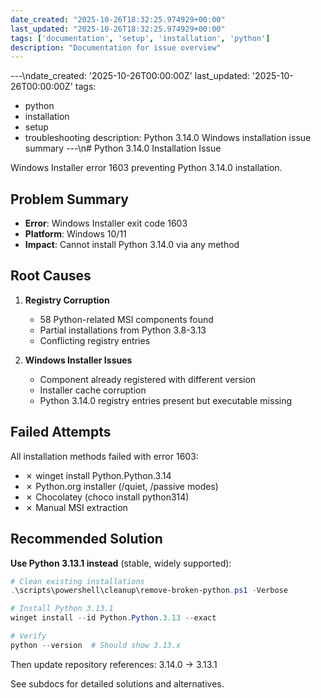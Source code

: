 ```yaml
---
date_created: "2025-10-26T18:32:25.974929+00:00"
last_updated: "2025-10-26T18:32:25.974929+00:00"
tags: ['documentation', 'setup', 'installation', 'python']
description: "Documentation for issue overview"
---
```


---\ndate_created: '2025-10-26T00:00:00Z'
last_updated: '2025-10-26T00:00:00Z'
tags:
- python
- installation
- setup
- troubleshooting
description: Python 3.14.0 Windows installation issue summary
---\n# Python 3.14.0 Installation Issue

Windows Installer error 1603 preventing Python 3.14.0 installation.

## Problem Summary

- **Error**: Windows Installer exit code 1603
- **Platform**: Windows 10/11
- **Impact**: Cannot install Python 3.14.0 via any method

## Root Causes

1. **Registry Corruption**
   - 58 Python-related MSI components found
   - Partial installations from Python 3.8-3.13
   - Conflicting registry entries

2. **Windows Installer Issues**
   - Component already registered with different version
   - Installer cache corruption
   - Python 3.14.0 registry entries present but executable missing

## Failed Attempts

All installation methods failed with error 1603:
- ✗ winget install Python.Python.3.14
- ✗ Python.org installer (/quiet, /passive modes)
- ✗ Chocolatey (choco install python314)
- ✗ Manual MSI extraction

## Recommended Solution

**Use Python 3.13.1 instead** (stable, widely supported):

```powershell
# Clean existing installations
.\scripts\powershell\cleanup\remove-broken-python.ps1 -Verbose

# Install Python 3.13.1
winget install --id Python.Python.3.13 --exact

# Verify
python --version  # Should show 3.13.x
```

Then update repository references: 3.14.0 → 3.13.1

See subdocs for detailed solutions and alternatives.
